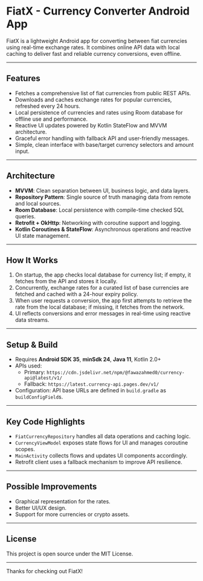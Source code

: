 # FiatX - Currency Converter Android App

FiatX is a lightweight Android app for converting between fiat currencies using real-time exchange rates. It combines online API data with local caching to deliver fast and reliable currency conversions, even offline.

---

## Features

- Fetches a comprehensive list of fiat currencies from public REST APIs.
- Downloads and caches exchange rates for popular currencies, refreshed every 24 hours.
- Local persistence of currencies and rates using Room database for offline use and performance.
- Reactive UI updates powered by Kotlin StateFlow and MVVM architecture.
- Graceful error handling with fallback API and user-friendly messages.
- Simple, clean interface with base/target currency selectors and amount input.

---

## Architecture

- **MVVM**: Clean separation between UI, business logic, and data layers.
- **Repository Pattern**: Single source of truth managing data from remote and local sources.
- **Room Database**: Local persistence with compile-time checked SQL queries.
- **Retrofit + OkHttp**: Networking with coroutine support and logging.
- **Kotlin Coroutines & StateFlow**: Asynchronous operations and reactive UI state management.

---

## How It Works

1. On startup, the app checks local database for currency list; if empty, it fetches from the API and stores it locally.
2. Concurrently, exchange rates for a curated list of base currencies are fetched and cached with a 24-hour expiry policy.
3. When user requests a conversion, the app first attempts to retrieve the rate from the local database; if missing, it fetches from the network.
4. UI reflects conversions and error messages in real-time using reactive data streams.

---

## Setup & Build

- Requires **Android SDK 35**, **minSdk 24**, **Java 11**, Kotlin 2.0+
- APIs used:
    - Primary: `https://cdn.jsdelivr.net/npm/@fawazahmed0/currency-api@latest/v1/`
    - Fallback: `https://latest.currency-api.pages.dev/v1/`
- Configuration: API base URLs are defined in `build.gradle` as `buildConfigField`s.

---

## Key Code Highlights

- `FiatCurrencyRepository` handles all data operations and caching logic.
- `CurrencyViewModel` exposes state flows for UI and manages coroutine scopes.
- `MainActivity` collects flows and updates UI components accordingly.
- Retrofit client uses a fallback mechanism to improve API resilience.

---

## Possible Improvements

- Graphical representation for the rates.
- Better UI/UX design.
- Support for more currencies or crypto assets.

---


## License

This project is open source under the MIT License.

---

Thanks for checking out FiatX!

